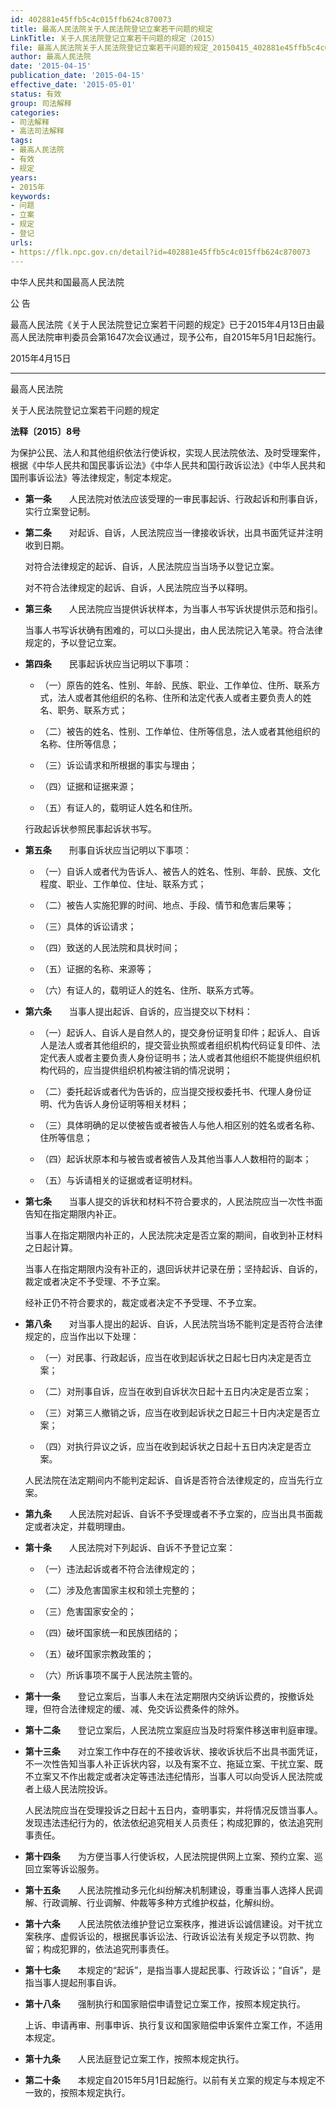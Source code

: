 ```yaml
---
id: 402881e45ffb5c4c015ffb624c870073
title: 最高人民法院关于人民法院登记立案若干问题的规定
LinkTitle: 关于人民法院登记立案若干问题的规定（2015）
file: 最高人民法院关于人民法院登记立案若干问题的规定_20150415_402881e45ffb5c4c015ffb624c870073.docx
author: 最高人民法院
date: '2015-04-15'
publication_date: '2015-04-15'
effective_date: '2015-05-01'
status: 有效
group: 司法解释
categories:
- 司法解释
- 高法司法解释
tags:
- 最高人民法院
- 有效
- 规定
years:
- 2015年
keywords:
- 问题
- 立案
- 规定
- 登记
urls:
- https://flk.npc.gov.cn/detail?id=402881e45ffb5c4c015ffb624c870073
---
```


中华人民共和国最高人民法院

公 告

最高人民法院《关于人民法院登记立案若干问题的规定》已于2015年4月13日由最高人民法院审判委员会第1647次会议通过，现予公布，自2015年5月1日起施行。

2015年4月15日

---

最高人民法院

关于人民法院登记立案若干问题的规定

**法释〔2015〕8号**

为保护公民、法人和其他组织依法行使诉权，实现人民法院依法、及时受理案件，根据《中华人民共和国民事诉讼法》《中华人民共和国行政诉讼法》《中华人民共和国刑事诉讼法》等法律规定，制定本规定。

- **第一条**　　人民法院对依法应该受理的一审民事起诉、行政起诉和刑事自诉，实行立案登记制。

- **第二条**　　对起诉、自诉，人民法院应当一律接收诉状，出具书面凭证并注明收到日期。

  对符合法律规定的起诉、自诉，人民法院应当当场予以登记立案。

  对不符合法律规定的起诉、自诉，人民法院应当予以释明。

- **第三条**　　人民法院应当提供诉状样本，为当事人书写诉状提供示范和指引。

  当事人书写诉状确有困难的，可以口头提出，由人民法院记入笔录。符合法律规定的，予以登记立案。

- **第四条**　　民事起诉状应当记明以下事项：

  - （一）原告的姓名、性别、年龄、民族、职业、工作单位、住所、联系方式，法人或者其他组织的名称、住所和法定代表人或者主要负责人的姓名、职务、联系方式；

  - （二）被告的姓名、性别、工作单位、住所等信息，法人或者其他组织的名称、住所等信息；

  - （三）诉讼请求和所根据的事实与理由；

  - （四）证据和证据来源；

  - （五）有证人的，载明证人姓名和住所。

  行政起诉状参照民事起诉状书写。

- **第五条**　　刑事自诉状应当记明以下事项：

  - （一）自诉人或者代为告诉人、被告人的姓名、性别、年龄、民族、文化程度、职业、工作单位、住址、联系方式；

  - （二）被告人实施犯罪的时间、地点、手段、情节和危害后果等；

  - （三）具体的诉讼请求；

  - （四）致送的人民法院和具状时间；

  - （五）证据的名称、来源等；

  - （六）有证人的，载明证人的姓名、住所、联系方式等。

- **第六条**　　当事人提出起诉、自诉的，应当提交以下材料：

  - （一）起诉人、自诉人是自然人的，提交身份证明复印件；起诉人、自诉人是法人或者其他组织的，提交营业执照或者组织机构代码证复印件、法定代表人或者主要负责人身份证明书；法人或者其他组织不能提供组织机构代码的，应当提供组织机构被注销的情况说明；

  - （二）委托起诉或者代为告诉的，应当提交授权委托书、代理人身份证明、代为告诉人身份证明等相关材料；

  - （三）具体明确的足以使被告或者被告人与他人相区别的姓名或者名称、住所等信息；

  - （四）起诉状原本和与被告或者被告人及其他当事人人数相符的副本；

  - （五）与诉请相关的证据或者证明材料。

- **第七条**　　当事人提交的诉状和材料不符合要求的，人民法院应当一次性书面告知在指定期限内补正。

  当事人在指定期限内补正的，人民法院决定是否立案的期间，自收到补正材料之日起计算。

  当事人在指定期限内没有补正的，退回诉状并记录在册；坚持起诉、自诉的，裁定或者决定不予受理、不予立案。

  经补正仍不符合要求的，裁定或者决定不予受理、不予立案。

- **第八条**　　对当事人提出的起诉、自诉，人民法院当场不能判定是否符合法律规定的，应当作出以下处理：

  - （一）对民事、行政起诉，应当在收到起诉状之日起七日内决定是否立案；

  - （二）对刑事自诉，应当在收到自诉状次日起十五日内决定是否立案；

  - （三）对第三人撤销之诉，应当在收到起诉状之日起三十日内决定是否立案；

  - （四）对执行异议之诉，应当在收到起诉状之日起十五日内决定是否立案。

  人民法院在法定期间内不能判定起诉、自诉是否符合法律规定的，应当先行立案。

- **第九条**　　人民法院对起诉、自诉不予受理或者不予立案的，应当出具书面裁定或者决定，并载明理由。

- **第十条**　　人民法院对下列起诉、自诉不予登记立案：

  - （一）违法起诉或者不符合法律规定的；

  - （二）涉及危害国家主权和领土完整的；

  - （三）危害国家安全的；

  - （四）破坏国家统一和民族团结的；

  - （五）破坏国家宗教政策的；

  - （六）所诉事项不属于人民法院主管的。

- **第十一条**　　登记立案后，当事人未在法定期限内交纳诉讼费的，按撤诉处理，但符合法律规定的缓、减、免交诉讼费条件的除外。

- **第十二条**　　登记立案后，人民法院立案庭应当及时将案件移送审判庭审理。

- **第十三条**　　对立案工作中存在的不接收诉状、接收诉状后不出具书面凭证，不一次性告知当事人补正诉状内容，以及有案不立、拖延立案、干扰立案、既不立案又不作出裁定或者决定等违法违纪情形，当事人可以向受诉人民法院或者上级人民法院投诉。

  人民法院应当在受理投诉之日起十五日内，查明事实，并将情况反馈当事人。发现违法违纪行为的，依法依纪追究相关人员责任；构成犯罪的，依法追究刑事责任。

- **第十四条**　　为方便当事人行使诉权，人民法院提供网上立案、预约立案、巡回立案等诉讼服务。

- **第十五条**　　人民法院推动多元化纠纷解决机制建设，尊重当事人选择人民调解、行政调解、行业调解、仲裁等多种方式维护权益，化解纠纷。

- **第十六条**　　人民法院依法维护登记立案秩序，推进诉讼诚信建设。对干扰立案秩序、虚假诉讼的，根据民事诉讼法、行政诉讼法有关规定予以罚款、拘留；构成犯罪的，依法追究刑事责任。

- **第十七条**　　本规定的“起诉”，是指当事人提起民事、行政诉讼；“自诉”，是指当事人提起刑事自诉。

- **第十八条**　　强制执行和国家赔偿申请登记立案工作，按照本规定执行。

  上诉、申请再审、刑事申诉、执行复议和国家赔偿申诉案件立案工作，不适用本规定。

- **第十九条**　　人民法庭登记立案工作，按照本规定执行。

- **第二十条**　　本规定自2015年5月1日起施行。以前有关立案的规定与本规定不一致的，按照本规定执行。
